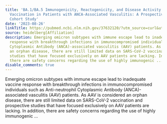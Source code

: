 ```yaml
---
title: 'BA.1/BA.5 Immunogenicity, Reactogenicity, and Disease Activity after COVID-19
  Vaccination in Patients with ANCA-Associated Vasculitis: A Prospective Observational
  Cohort Study'
date: '2023-08-26'
linkTitle: https://pubmed.ncbi.nlm.nih.gov/37632120/?utm_source=curl&utm_medium=rss&utm_campaign=pubmed-2&utm_content=1FakS-2QOkCT8HsMOQP1bCRQ4YzyumYOmxmF0moLsQ3dFB1E9V&fc=20220326224207&ff=20230826181110&v=2.17.9.post6+86293ac
source: heidelberg[Affiliation]
description: Emerging omicron subtypes with immune escape lead to inadequate vaccine
  response with breakthrough infections in immunocompromised individuals such as Anti-neutrophil
  Cytoplasmic Antibody (ANCA)-associated vasculitis (AAV) patients. As AAV is considered
  an orphan disease, there are still limited data on SARS-CoV-2 vaccination and prospective
  studies that have focused exclusively on AAV patients are lacking. In addition,
  there are safety concerns regarding the use of highly immunogenic ...
disable_comments: true
---
```

Emerging omicron subtypes with immune escape lead to inadequate vaccine response with breakthrough infections in immunocompromised individuals such as Anti-neutrophil Cytoplasmic Antibody (ANCA)-associated vasculitis (AAV) patients. As AAV is considered an orphan disease, there are still limited data on SARS-CoV-2 vaccination and prospective studies that have focused exclusively on AAV patients are lacking. In addition, there are safety concerns regarding the use of highly immunogenic ...